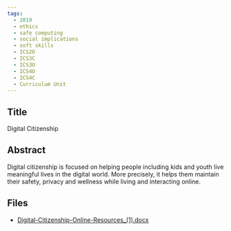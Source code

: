 ```yaml
---
tags:
  - 2019
  - ethics
  - safe computing
  - social implications
  - soft skills
  - ICS2O
  - ICS3C
  - ICS3U
  - ICS4U
  - ICS4C
  - Curriculum Unit
---
```

    
## Title

Digital Citizenship

## Abstract

Digital citizenship is focused on helping people including kids and youth live meaningful lives in the digital world. More precisely,  it helps them maintain their safety, privacy and wellness while living and interacting online. 

## Files

- [Digital-Citizenship-Online-Resources_(1).docx](resources/2019/Ahmed_Islaih/Digital-Citizenship-Online-Resources_(1).docx)
